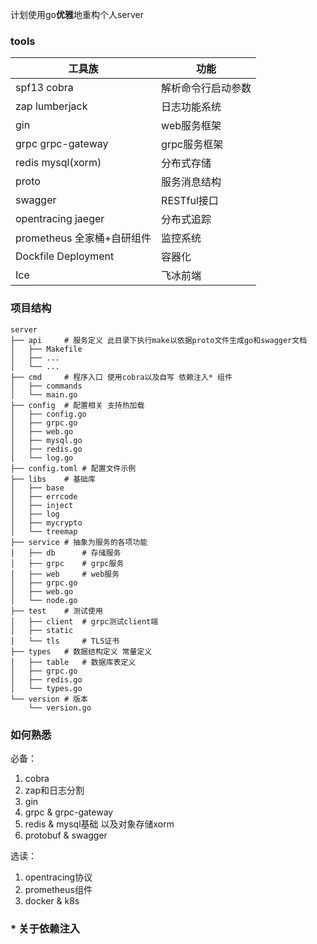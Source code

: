 

计划使用go**优雅**地重构个人server



### tools

| 工具族                     | 功能               |
| -------------------------- | ------------------ |
| spf13 cobra                | 解析命令行启动参数 |
| zap lumberjack             | 日志功能系统       |
| gin                        | web服务框架        |
| grpc grpc-gateway          | grpc服务框架       |
| redis mysql(xorm)          | 分布式存储         |
| proto                      | 服务消息结构       |
| swagger                    | RESTful接口        |
| opentracing jaeger         | 分布式追踪         |
| prometheus 全家桶+自研组件 | 监控系统           |
| Dockfile Deployment        | 容器化             |
| Ice                        | 飞冰前端           |

### 项目结构

```
server
├── api	    # 服务定义 此目录下执行make以依据proto文件生成go和swagger文档
│   ├── Makefile
│   ├── ...
│   └── ...
├── cmd	    # 程序入口 使用cobra以及自写 依赖注入* 组件
│   ├── commands
│   └── main.go
├── config	# 配置相关 支持热加载
│   ├── config.go
│   ├── grpc.go
│   ├── web.go
│   ├── mysql.go
│   ├── redis.go
│   └── log.go
├── config.toml	# 配置文件示例
├── libs	# 基础库
│   ├── base
│   ├── errcode
│   ├── inject
│   ├── log
│   ├── mycrypto
│   └── treemap
├── service	# 抽象为服务的各项功能
│   ├── db		# 存储服务
│   ├── grpc	# grpc服务
│   ├── web	    # web服务
│   ├── grpc.go
│   ├── web.go
│   └── node.go
├── test	# 测试使用
│   ├── client	# grpc测试client端
│   ├── static
│   └── tls		# TLS证书
├── types	# 数据结构定义 常量定义
│   ├── table	# 数据库表定义
│   ├── grpc.go
│   ├── redis.go
│   └── types.go
└── version # 版本
    └── version.go

```



### 如何熟悉

必备：

1. cobra
2. zap和日志分割
3. gin
4. grpc & grpc-gateway
5. redis & mysql基础 以及对象存储xorm
6. protobuf & swagger

选读：

1. opentracing协议
2. prometheus组件
3. docker & k8s

### * 关于依赖注入



